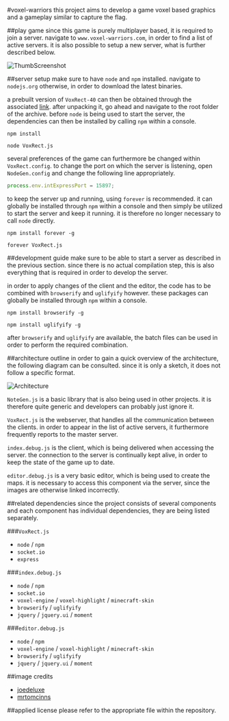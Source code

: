 #voxel-warriors
this project aims to develop a game voxel based graphics and a gameplay similar to capture the flag.

##play game
since this game is purely multiplayer based, it is required to join a server. navigate to `www.voxel-warriors.com`, in order to find a list of active servers. it is also possible to setup a new server, what is further described below.

![ThumbScreenshot](http://dhiont4yb3hlc.cloudfront.net/VoxRect/ThumbScreenshot.png)

##server setup
make sure to have `node` and `npm` installed. navigate to `nodejs.org` otherwise, in order to download the latest binaries.

a prebuilt version of `VoxRect-40` can then be obtained through the associated [link](dhiont4yb3hlc.cloudfront.net/VoxRect/VoxRect-40.zip). after unpacking it, go ahead and navigate to the root folder of the archive. before `node` is being used to start the server, the dependencies can then be installed by calling `npm` within a console.

```
npm install
```

```
node VoxRect.js
```

several preferences of the game can furthermore be changed within `VoxRect.config`. to change the port on which the server is listening, open `NodeGen.config` and change the following line appropriately.

```javascript
process.env.intExpressPort = 15897;
```

to keep the server up and running, using `forever` is recommended. it can globally be installed through `npm` within a console and then simply be utilized to start the server and keep it running. it is therefore no longer necessary to call `node` directly.

```
npm install forever -g
```

```
forever VoxRect.js
```

##development guide
make sure to be able to start a server as described in the previous section. since there is no actual compilation step, this is also everything that is required in order to develop the server.

in order to apply changes of the client and the editor, the code has to be combined with `browserify` and `uglifyify` however. these packages can globally be installed through `npm` within a console.

```
npm install browserify -g
```

```
npm install uglifyify -g
```

after `browserify` and `uglifyify` are available, the batch files can be used in order to perform the required combination.

##architecture outline
in order to gain a quick overview of the architecture, the following diagram can be consulted. since it is only a sketch, it does not follow a specific format.

![Architecture](http://dhiont4yb3hlc.cloudfront.net/VoxRect/Architecture.png)

`NoteGen.js` is a basic library that is also being used in other projects. it is therefore quite generic and developers can probably just ignore it.

`VoxRect.js` is the webserver, that handles all the communication between the clients. in order to appear in the list of active servers, it furthermore frequently reports to the master server.

`index.debug.js` is the client, which is being delivered when accessing the server. the connection to the server is continually kept alive, in order to keep the state of the game up to date.

`editor.debug.js` is a very basic editor, which is being used to create the maps. it is necessary to access this component via the server, since the images are otherwise linked incorrectly.

##related dependencies
since the project consists of several components and each component has individual dependencies, they are being listed separately.

###`VoxRect.js`
* `node` / `npm`
* `socket.io`
* `express`

###`index.debug.js`
* `node` / `npm`
* `socket.io`
* `voxel-engine` / `voxel-highlight` / `minecraft-skin`
* `browserify` / `uglifyify`
* `jquery` / `jquery.ui` / `moment`

###`editor.debug.js`
* `node` / `npm`
* `voxel-engine` / `voxel-highlight` / `minecraft-skin`
* `browserify` / `uglifyify`
* `jquery` / `jquery.ui` / `moment`

##image credits
* [joedeluxe](http://www.minecraftforum.net/forums/mapping-and-modding/resource-packs/1244027-64x-1-7-2-traditional-beauty/)
* [mrtomcinns](http://www.minecraftskins.com/skin/3371575/slime-warrior/)

##applied license
please refer to the appropriate file within the repository.